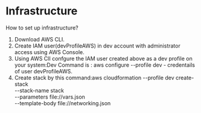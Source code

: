 # Infrastructure

How to set up infrastructure?
1. Download AWS CLI.
2. Create IAM user(devProfileAWS) in dev account with administrator access using AWS Console.
3. Using AWS ClI confgure the IAM user created above as a dev profile on your system:Dev Command is : aws configure --profile dev - credentails of user devProfileAWS. 
4. Create stack by this command:aws cloudformation --profile dev create-stack \
  --stack-name stack \
  --parameters file://vars.json\
  --template-body file://networking.json

